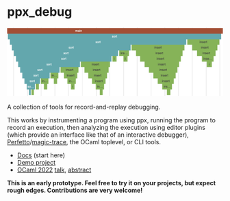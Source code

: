 
# ppx_debug

![](docs/insertion-sort.png)

A collection of tools for record-and-replay debugging.

This works by instrumenting a program using ppx, running the program to record an execution, then analyzing the execution using editor plugins (which provide an interface like that of an interactive debugger), [Perfetto](https://ui.perfetto.dev/)/[magic-trace](https://magic-trace.org/), the OCaml toplevel, or CLI tools.

- [Docs](docs/docs.md) (start here)
- [Demo project](demo)
- [OCaml 2022](https://icfp22.sigplan.org/home/ocaml-2022) [talk](youtube), [abstract](todo)

**This is an early prototype. Feel free to try it on your projects, but expect rough edges. Contributions are very welcome!**